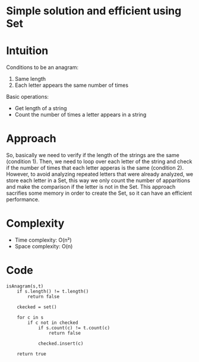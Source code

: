 # Simple solution and efficient using Set

# Intuition
Conditions to be an anagram:
1. Same length
2. Each letter appears the same number of times

Basic operations:
- Get length of a string
- Count the number of times a letter appears in a string

# Approach
So, basically we need to verify if the length of the strings are the same (condition 1). Then, we need to loop over each letter of the string and check if the number of times that each letter apperas is the same (condition 2). However, to avoid analyzing repeated letters that were already analyzed, we store each letter in a Set, this way we only count the number of apparitions and make the comparison if the letter is not in the Set. This approach sacrifies some memory in order to create the Set, so it can have an efficient performance.

# Complexity
- Time complexity: O(n²)
- Space complexity: O(n)

# Code
```
isAnagram(s,t)
    if s.length() != t.length()
        return false

    ckecked = set()

    for c in s
        if c not in checked
            if s.count(c) != t.count(c)
                return false
                
            checked.insert(c)
        
    return true
```